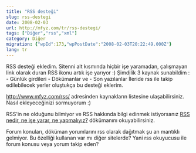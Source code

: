 ```yaml
---
title: "RSS desteği"
slug: rss-destegi
date: 2008-02-03
url: http://mfyz.com/tr/rss-destegi/
tags: ["Diğer","rss","xml"]
category: Diğer
migration: {"wpId":173,"wpPostDate":"2008-02-03T20:22:49.000Z"}
lang: tr
---
```


RSS desteği ekledim. Sitenni alt kısmında hiçbir işe yaramadan, çalışmayan link olarak duran RSS ikonu artık işe yarıyor :) Şimdilik 3 kaynak sunabildim : - Günlük girdileri - Dökümanlar ve - Son yazılanlar İleride rss ile takip edilebilecek yerler oluştukça bu desteği eklerim.

http://www.mfyz.com/rss/ adresinden kaynakların listesine ulaşabilirsiniz. Nasıl ekleyeceğinizi sormuyorum :)

RSS'in ne olduğunu bilmiyor ve RSS hakkında bilgi edinmek istiyorsanız [RSS nedir, ne işe yarar, ne yapmalıyız?](https://tr.mfyz.com/rss-nedir-ne-ise-yarar-ne-yapmaliyiz/) dökümanını okuyabilirsiniz.

Forum konuları, döküman yorumlarını rss olarak dağıtmak şu an mantıklı gelmiyor. Bu özelliği kullanan var mı diğer sitelerde? Yani rss okuyucusu ile forum konusu veya yorum takip eden?